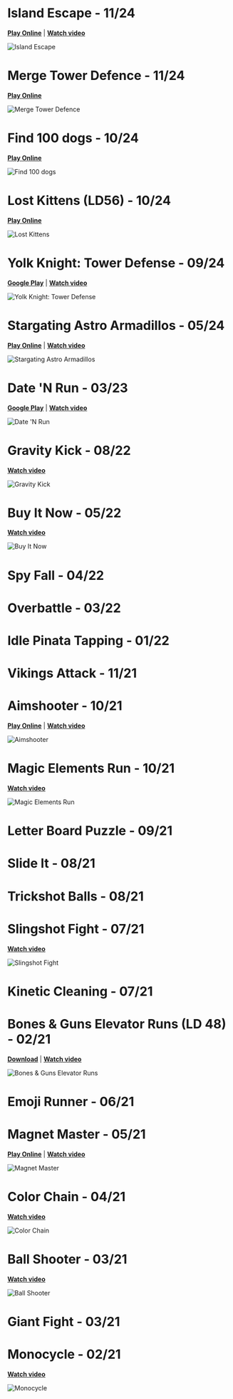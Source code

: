 # Island Escape - 11/24

**[Play Online](https://yandex.ru/games/app/381597?draft=true&lang=ruhttps://yandex.ru/games/app/381597?draft=true&lang=ru)** |
**[Watch video](https://youtu.be/ZGQj9b8yVc0)**

![Island Escape](./res/image%20robby%20island%20escape.png)

# Merge Tower Defence - 11/24

**[Play Online](https://play.google.com/store/apps/details?id=com.ZlodeyStudios.SmoothieBar)**

![Merge Tower Defence](./res/image%20merge%20tower%20defence.png)

# Find 100 dogs - 10/24

**[Play Online](https://yandex.ru/games/app/381596)**

![Find 100 dogs](./res/image%20robby%20find%20100%20dogs.png)

# Lost Kittens (LD56) - 10/24

**[Play Online](https://ybzpp.itch.io/tiny-creatures-lost-kittens-ld56)**

![Lost Kittens](./res/image%20lost%20kittens.png)

# Yolk Knight: Tower Defense - 09/24

**[Google Play](https://play.google.com/store/apps/details?id=com.ZlodeyStudios.YolkKnightTowerDefense)** |
**[Watch video](https://youtu.be/i5cxn2Tri6Q)**

![Yolk Knight: Tower Defense](./res/image%20tower%20defence.png)

# Stargating Astro Armadillos - 05/24

**[Play Online](https://play.stargating.io/)** |
**[Watch video](https://www.youtube.com/playlist?list=PLITokKBOe2oFVtZhu3FQpbJcajREEy45C)**

![Stargating Astro Armadillos](./res/image%20armadillos.png)

# Date 'N Run - 03/23

**[Google Play](https://play.google.com/store/apps/details?id=com.ZlodeyStudios.DateRunner&pli=1)** |
**[Watch video](https://youtu.be/gNeLZMf_SLs)**

![Date 'N Run](./res/image%20date%20n%20run.png)

# Gravity Kick - 08/22

**[Watch video](https://youtube.com/shorts/2BbPjjv8rQs)**

![Gravity Kick](./res/image%20gravity%20kick.png)

# Buy It Now - 05/22

**[Watch video](https://youtu.be/aBS0O2MVV5Q)**

![Buy It Now](./res/image%20buy%20it%20now.png)

# Spy Fall - 04/22
# Overbattle - 03/22
# Idle Pinata Tapping - 01/22
# Vikings Attack - 11/21

# Aimshooter - 10/21

**[Play Online](https://ybzpp.itch.io/aimshooter?secret=5Trz0dF4oL1ItGYGdpuHfQEw)** |
**[Watch video](https://www.youtube.com/watch?v=UVFE6W6bnDY&list=PLRf3LmT-BbjigKuta-zimHgmux6M5IEH4)**

![Aimshooter](./res/image%20aimshooter.png)

# Magic Elements Run - 10/21

**[Watch video](https://youtu.be/7fF9lJDiEPg)**

![Magic Elements Run](./res/image%20magic%20run.png)

# Letter Board Puzzle - 09/21

# Slide It - 08/21

# Trickshot Balls - 08/21

# Slingshot Fight - 07/21

**[Watch video](https://youtube.com/shorts/WdCeAAlb5pQ)**

![Slingshot Fight](./res/image%20slingshot%20fight.png)

# Kinetic Cleaning - 07/21

# Bones & Guns Elevator Runs (LD 48) - 02/21

**[Download](https://ldjam.com/events/ludum-dare/48/bones-guns-elevator-runs)** |
**[Watch video](https://www.youtube.com/watch?v=qqgiJN0SxDs)**

![Bones & Guns Elevator Runs](./res/image%20bones.png)
# Emoji Runner - 06/21

# Magnet Master - 05/21

**[Play Online](https://ybzpp.itch.io/magnetmaster?secret=qu05JAv6xkMq5QEINMvHi6HU)** |
**[Watch video](https://www.youtube.com/watch?v=rln_oMY3yiY&list=PLRf3LmT-BbjjhyC_Z3LxaH6Zt8Pri9c5j)**

![Magnet Master](./res/image%20magnet%20master.png)

# Color Chain - 04/21

**[Watch video](https://www.youtube.com/watch?v=lO7TixNS5xI&list=PLRf3LmT-BbjgWB88jmh9t243bXvv8uXBF&index=7)**

![Color Chain](./res/image%20color%20chain.png)

# Ball Shooter - 03/21

**[Watch video](https://www.youtube.com/watch?v=2XWh_jwwjzo)**

![Ball Shooter](./res/image%20ball%20shooter.png)

# Giant Fight - 03/21
# Monocycle - 02/21

**[Watch video](https://www.youtube.com/watch?v=2kUR9odHz5E&list=PLRf3LmT-BbjhsXBlsFGqGLdIkW6kS-a_m&index=1)**

![Monocycle](./res/image%20mononcycle.png)


